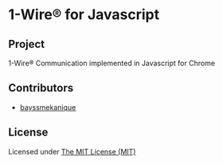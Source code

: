 1-Wire® for Javascript
========================

## Project
1-Wire® Communication implemented in Javascript for Chrome

## Contributors
* [bayssmekanique](https://github.com/bayssmekanique)

## License
Licensed under [The MIT License (MIT)](http://opensource.org/licenses/MIT)
